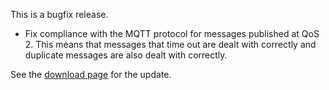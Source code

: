 <!--
.. title: Version 0.8.3 released
.. slug: version-0-8-3-released
.. date: 2010-10-04 21:01:59
.. tags: Releases
.. category:
.. link:
.. description:
.. type: text
-->

This is a bugfix release.

 * Fix compliance with the MQTT protocol for messages published at QoS 2. This
   means that messages that time out are dealt with correctly and duplicate
   messages are also dealt with correctly.

See the [download page] for the update.

[download page]: /download
